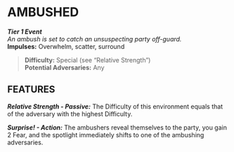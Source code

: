 ﻿---
tags:
  - Environment
  - Statblock

name: 'AMBUSHED'
tier: 1
type: Event
description: 'An ambush is set to catch an unsuspecting party off-guard.'
difficulty: 'Special (see “Relative Strength”)'
impulses: 'Overwhelm, scatter, surround'
potential_adversaries: 'Any'
feats:
- name: 'Relative Strength'
  type: 'Passive'
  text: 'The Difficulty of this environment equals that of the adversary with the highest Difficulty.'
- name: 'Surprise!'
  type: 'Action'
  text: 'The ambushers reveal themselves to the party, you gain 2 Fear, and the spotlight immediately shifts to one of the ambushing adversaries.'
layout: Daggerheart Environment
source: srd-adversary
statblock: true
---

# AMBUSHED

***Tier 1 Event***  
*An ambush is set to catch an unsuspecting party off-guard.*  
**Impulses:** Overwhelm, scatter, surround

> **Difficulty:** Special (see “Relative Strength”)  
> **Potential Adversaries:** Any

## FEATURES

***Relative Strength - Passive:*** The Difficulty of this environment equals that of the adversary with the highest Difficulty.

***Surprise! - Action:*** The ambushers reveal themselves to the party, you gain 2 Fear, and the spotlight immediately shifts to one of the ambushing adversaries.
